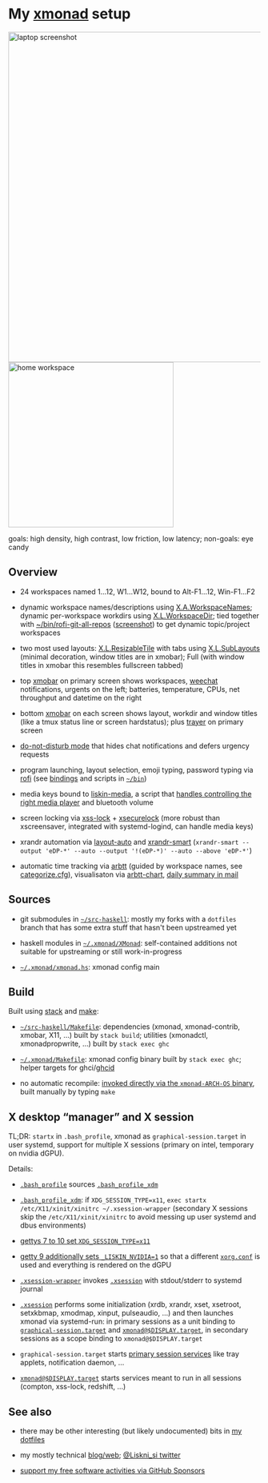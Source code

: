 # My [xmonad][] setup

[xmonad]: https://xmonad.org/

<p>
<img alt="laptop screenshot" src="https://user-images.githubusercontent.com/300342/111065522-82e8a400-84ba-11eb-92e9-bf71f679151e.png" width="660">
<img alt="home workspace" src="https://user-images.githubusercontent.com/300342/111066035-3bafe280-84bd-11eb-97eb-d5abf9acf5d8.jpg" width="330">
</p>

goals: high density, high contrast, low friction, low latency;
non-goals: eye candy

## Overview

* 24 workspaces named 1…12, W1…W12, bound to Alt-F1…12, Win-F1…F2

* dynamic workspace names/descriptions using [X.A.WorkspaceNames][]; dynamic
  per-workspace workdirs using [X.L.WorkspaceDir][]; tied together with
  [~/bin/rofi-git-all-repos](../bin/rofi-git-all-repos)
  ([screenshot][rofi-screenshot]) to get dynamic topic/project workspaces

* two most used layouts: [X.L.ResizableTile][] with tabs using
  [X.L.SubLayouts][] (minimal decoration, window titles are in xmobar);
  Full (with window titles in xmobar this resembles fullscreen tabbed)

* top [xmobar][] on primary screen shows workspaces, [weechat][]
  notifications, urgents on the left; batteries, temperature, CPUs, net
  throughput and datetime on the right

* bottom [xmobar][] on each screen shows layout, workdir and window titles
  (like a tmux status line or screen hardstatus); plus [trayer][] on primary
  screen

* [do-not-disturb mode](XMonad/Actions/DoNotDisturb.hs) that hides chat
  notifications and defers urgency requests

* program launching, layout selection, emoji typing, password typing via
  [rofi][] (see [bindings](xmonad.hs) and scripts in [`~/bin`](../bin))

* media keys bound to [liskin-media](../bin/liskin-media), a script that
  [handles controlling the right media player][linux-media-control] and
  bluetooth volume

* screen locking via [xss-lock][] + [xsecurelock][] (more robust than
  xscreensaver, integrated with systemd-logind, can handle media keys)

* xrandr automation via [layout-auto](../bin/layout-auto) and [xrandr-smart][]
  (`xrandr-smart --output 'eDP-*' --auto --output '!(eDP-*)' --auto --above 'eDP-*'`)

* automatic time tracking via [arbtt][] (guided by workspace names, see
  [categorize.cfg](../.arbtt/categorize.m4)), visualisaton via
  [arbtt-chart][], [daily summary in mail][arbtt-chart-mail]

[X.A.WorkspaceNames]: https://hackage.haskell.org/package/xmonad-contrib/docs/XMonad-Actions-WorkspaceNames.html
[X.L.WorkspaceDir]: https://hackage.haskell.org/package/xmonad-contrib/docs/XMonad-Layout-WorkspaceDir.html
[X.L.ResizableTile]: https://hackage.haskell.org/package/xmonad-contrib/docs/XMonad-Layout-ResizableTile.html
[X.L.SubLayouts]: https://hackage.haskell.org/package/xmonad-contrib/docs/XMonad-Layout-SubLayouts.html
[rofi]: https://github.com/davatorium/rofi
[linux-media-control]: https://work.lisk.in/2020/05/06/linux-media-control.html
[xmobar]: https://github.com/jaor/xmobar
[xss-lock]: https://salsa.debian.org/liskin/xss-lock
[xsecurelock]: https://github.com/google/xsecurelock
[xrandr-smart]: https://work.lisk.in/2020/10/11/xrandr-ux.html
[trayer]: https://github.com/sargon/trayer-srg
[arbtt]: http://arbtt.nomeata.de/
[arbtt-chart]: https://github.com/liskin/arbtt-chart
[rofi-screenshot]: https://user-images.githubusercontent.com/300342/111072646-b851b980-84db-11eb-9b92-b8e3024c0032.png
[arbtt-chart-mail]: https://user-images.githubusercontent.com/300342/111073951-2a78cd00-84e1-11eb-9483-5b2120a9ad77.png
[weechat]: https://weechat.org/

## Sources

* git submodules in [`~/src-haskell`](../src-haskell): mostly my forks with a
  `dotfiles` branch that has some extra stuff that hasn't been upstreamed yet

* haskell modules in [`~/.xmonad/XMonad`](XMonad): self-contained additions
  not suitable for upstreaming or still work-in-progress

* [`~/.xmonad/xmonad.hs`](xmonad.hs): xmonad config main

## Build

Built using [stack][] and [make][]:

* [`~/src-haskell/Makefile`](../src-haskell/Makefile): dependencies (xmonad,
  xmonad-contrib, xmobar, X11, …) built by `stack build`; utilities
  (xmonadctl, xmonadpropwrite, …) built by `stack exec ghc`

* [`~/.xmonad/Makefile`](Makefile): xmonad config binary built by `stack exec
  ghc`; helper targets for ghci/[ghcid][]

* no automatic recompile: [invoked directly via the `xmonad-ARCH-OS`
  binary](../bin/xmonad), built manually by typing `make`

[stack]: https://docs.haskellstack.org/en/stable/README/
[make]: https://www.gnu.org/software/make/
[ghcid]: https://github.com/ndmitchell/ghcid

## X desktop “manager” and X session

TL;DR: `startx` in `.bash_profile`, xmonad as `graphical-session.target` in
user systemd, support for multiple X sessions (primary on intel, temporary on
nvidia dGPU).

Details:

* [`.bash_profile`](../.bash_profile) sources [`.bash_profile_xdm`](../.bash_profile_xdm)

* [`.bash_profile_xdm`](../.bash_profile_xdm): if `XDG_SESSION_TYPE=x11`,
  `exec startx /etc/X11/xinit/xinitrc ~/.xsession-wrapper` (secondary X
  sessions skip the `/etc/X11/xinit/xinitrc` to avoid messing up user systemd
  and dbus environments)

* [gettys 7 to 10 set
  `XDG_SESSION_TYPE=x11`](../../root/etc/systemd/system/getty@tty10.service.d/override.conf)

* [getty 9 additionally sets
  `_LISKIN_NVIDIA=1`](../../root/etc/systemd/system/getty@tty9.service.d/override.conf)
  so that a different [`xorg.conf`](../../root/etc/X11/xorg.conf.nvidia) is used
  and everything is rendered on the dGPU

* [`.xsession-wrapper`](../.xsession-wrapper) invokes
  [`.xsession`](../.xsession) with stdout/stderr to systemd journal

* [`.xsession`](../.xsession) performs some initialization (xrdb, xrandr, xset,
  xsetroot, setxkbmap, xmodmap, xinput, pulseaudio, …) and then launches
  xmonad via systemd-run: in primary sessions as a unit binding to
  [`graphical-session.target`](https://www.freedesktop.org/software/systemd/man/systemd.special.html#graphical-session.target)
  and [`xmonad@$DISPLAY.target`](../.config/systemd/user/xmonad@.target), in
  secondary sessions as a scope binding to `xmonad@$DISPLAY.target`

* `graphical-session.target` starts [primary session
  services](../.config/systemd/user/graphical-session.target.wants) like tray
  applets, notification daemon, …

* [`xmonad@$DISPLAY.target`](../.config/systemd/user/xmonad@.target) starts
  services meant to run in all sessions (compton, xss-lock, redshift, …)

## See also

* there may be other interesting (but likely undocumented) bits in [my
  dotfiles](https://github.com/liskin/dotfiles/)

* my mostly technical [blog/web](https://work.lisk.in/);
  [@Liskni\_si twitter](https://twitter.com/Liskni_si)

* [support my free software activities via GitHub
  Sponsors](https://github.com/sponsors/liskin)
